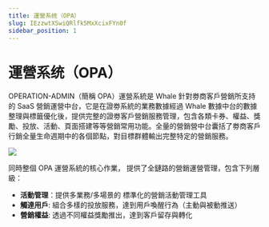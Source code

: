 ```yaml
---
title: 運營系统（OPA）
slug: IEzzwtXSwiQRlfk5MxXcixFYn0f
sidebar_position: 1
---
```



# 運營系统（OPA）

OPERATION-ADMIN（簡稱 OPA）運營系統是 Whale 針對劵商客戶營銷所支持的 SaaS 營銷運營中台，它是在證劵系統的業務數據經過 Whale 數據中台的數據整理與標籤優化後，提供完整的證劵客戶營銷服務管理，包含各類卡券、權益、獎勵、投放、活動、頁⾯搭建等等營銷常⽤功能。全量的營銷營中台囊括了劵商客戶行銷全量⽣命週期中的各個節點，對目標群體輸出完整特定的營銷服務。

<img src="/assets/KmiYbhbDAoAHxXxdPphcQWeLnCg.png" src-width="2464" src-height="984" align="center"/>

同時整個 OPA 運營系統的核心作業， 提供了全鏈路的營銷運營管理，包含下列層級：

- <b>活動管理</b>：提供多業務/多場景的 標準化的營銷活動管理工具
- <b>觸達用戶</b>:   組合多樣的投放服務，達到用戶喚醒行為（主動與被動推送）
- <b>營銷權益</b>:   透過不同權益獎勵推出，達到客戶留存與轉化

     

